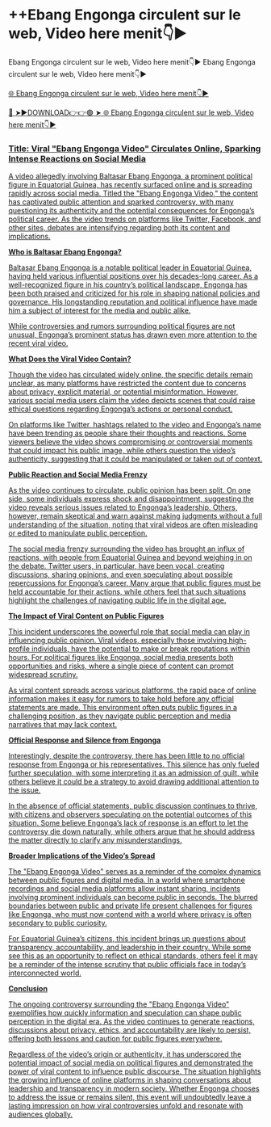 # ++Ebang Engonga circulent sur le web, Video here menit👇▶️
 Ebang Engonga circulent sur le web, Video here menit👇▶️
 Ebang Engonga circulent sur le web, Video here menit👇▶️

<a href="https://joxrin.cfd/rhtr54"> 🌐 Ebang Engonga circulent sur le web, Video here menit👇▶️

🔴 ➤►DOWNLOAD👉👉🟢 ➤  <a href="https://joxrin.cfd/rhtr54"> 🌐 Ebang Engonga circulent sur le web, Video here menit👇▶️


### Title: Viral "Ebang Engonga Video" Circulates Online, Sparking Intense Reactions on Social Media

A video allegedly involving Baltasar Ebang Engonga, a prominent political figure in Equatorial Guinea, has recently surfaced online and is spreading rapidly across social media. Titled the "Ebang Engonga Video," the content has captivated public attention and sparked controversy, with many questioning its authenticity and the potential consequences for Engonga’s political career. As the video trends on platforms like Twitter, Facebook, and other sites, debates are intensifying regarding both its content and implications.

**Who is Baltasar Ebang Engonga?**

Baltasar Ebang Engonga is a notable political leader in Equatorial Guinea, having held various influential positions over his decades-long career. As a well-recognized figure in his country’s political landscape, Engonga has been both praised and criticized for his role in shaping national policies and governance. His longstanding reputation and political influence have made him a subject of interest for the media and public alike. 

While controversies and rumors surrounding political figures are not unusual, Engonga’s prominent status has drawn even more attention to the recent viral video.

**What Does the Viral Video Contain?**

Though the video has circulated widely online, the specific details remain unclear, as many platforms have restricted the content due to concerns about privacy, explicit material, or potential misinformation. However, various social media users claim the video depicts scenes that could raise ethical questions regarding Engonga’s actions or personal conduct.

On platforms like Twitter, hashtags related to the video and Engonga’s name have been trending as people share their thoughts and reactions. Some viewers believe the video shows compromising or controversial moments that could impact his public image, while others question the video’s authenticity, suggesting that it could be manipulated or taken out of context. 

**Public Reaction and Social Media Frenzy**

As the video continues to circulate, public opinion has been split. On one side, some individuals express shock and disappointment, suggesting the video reveals serious issues related to Engonga’s leadership. Others, however, remain skeptical and warn against making judgments without a full understanding of the situation, noting that viral videos are often misleading or edited to manipulate public perception.

The social media frenzy surrounding the video has brought an influx of reactions, with people from Equatorial Guinea and beyond weighing in on the debate. Twitter users, in particular, have been vocal, creating discussions, sharing opinions, and even speculating about possible repercussions for Engonga’s career. Many argue that public figures must be held accountable for their actions, while others feel that such situations highlight the challenges of navigating public life in the digital age.

**The Impact of Viral Content on Public Figures**

This incident underscores the powerful role that social media can play in influencing public opinion. Viral videos, especially those involving high-profile individuals, have the potential to make or break reputations within hours. For political figures like Engonga, social media presents both opportunities and risks, where a single piece of content can prompt widespread scrutiny.

As viral content spreads across various platforms, the rapid pace of online information makes it easy for rumors to take hold before any official statements are made. This environment often puts public figures in a challenging position, as they navigate public perception and media narratives that may lack context.

**Official Response and Silence from Engonga**

Interestingly, despite the controversy, there has been little to no official response from Engonga or his representatives. This silence has only fueled further speculation, with some interpreting it as an admission of guilt, while others believe it could be a strategy to avoid drawing additional attention to the issue.

In the absence of official statements, public discussion continues to thrive, with citizens and observers speculating on the potential outcomes of this situation. Some believe Engonga’s lack of response is an effort to let the controversy die down naturally, while others argue that he should address the matter directly to clarify any misunderstandings.

**Broader Implications of the Video’s Spread**

The "Ebang Engonga Video" serves as a reminder of the complex dynamics between public figures and digital media. In a world where smartphone recordings and social media platforms allow instant sharing, incidents involving prominent individuals can become public in seconds. The blurred boundaries between public and private life present challenges for figures like Engonga, who must now contend with a world where privacy is often secondary to public curiosity.

For Equatorial Guinea’s citizens, this incident brings up questions about transparency, accountability, and leadership in their country. While some see this as an opportunity to reflect on ethical standards, others feel it may be a reminder of the intense scrutiny that public officials face in today’s interconnected world.

**Conclusion**

The ongoing controversy surrounding the "Ebang Engonga Video" exemplifies how quickly information and speculation can shape public perception in the digital era. As the video continues to generate reactions, discussions about privacy, ethics, and accountability are likely to persist, offering both lessons and caution for public figures everywhere.

Regardless of the video’s origin or authenticity, it has underscored the potential impact of social media on political figures and demonstrated the power of viral content to influence public discourse. The situation highlights the growing influence of online platforms in shaping conversations about leadership and transparency in modern society. Whether Engonga chooses to address the issue or remains silent, this event will undoubtedly leave a lasting impression on how viral controversies unfold and resonate with audiences globally.
